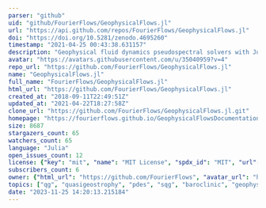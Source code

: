 ```yaml
---
parser: "github"
uid: "github/FourierFlows/GeophysicalFlows.jl"
url: "https://api.github.com/repos/FourierFlows/GeophysicalFlows.jl"
doi: "https://doi.org/10.5281/zenodo.4695260"
timestamp: "2021-04-25 00:43:38.631157"
description: "Geophysical fluid dynamics pseudospectral solvers with Julia and FourierFlows.jl."
avatar: "https://avatars.githubusercontent.com/u/35040959?v=4"
repo_url: "https://github.com/FourierFlows/GeophysicalFlows.jl"
name: "GeophysicalFlows.jl"
full_name: "FourierFlows/GeophysicalFlows.jl"
html_url: "https://github.com/FourierFlows/GeophysicalFlows.jl"
created_at: "2018-09-11T22:49:51Z"
updated_at: "2021-04-22T18:27:58Z"
clone_url: "https://github.com/FourierFlows/GeophysicalFlows.jl.git"
homepage: "https://fourierflows.github.io/GeophysicalFlowsDocumentation/stable/"
size: 8687
stargazers_count: 65
watchers_count: 65
language: "Julia"
open_issues_count: 12
license: {"key": "mit", "name": "MIT License", "spdx_id": "MIT", "url": "https://api.github.com/licenses/mit", "node_id": "MDc6TGljZW5zZTEz"}
subscribers_count: 6
owner: {"html_url": "https://github.com/FourierFlows", "avatar_url": "https://avatars.githubusercontent.com/u/35040959?v=4", "login": "FourierFlows", "type": "Organization"}
topics: ["qg", "quasigeostrophy", "pdes", "sqg", "baroclinic", "geophysical-fluid-dynamics", "fourierflows", "navier-stokes"]
date: "2023-11-25 14:20:13.215184"
---
```

